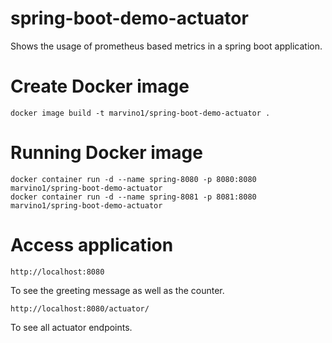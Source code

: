 # spring-boot-demo-actuator
Shows the usage of prometheus based metrics in a spring boot application.

# Create Docker image
```
docker image build -t marvino1/spring-boot-demo-actuator .
```

# Running Docker image
```
docker container run -d --name spring-8080 -p 8080:8080 marvino1/spring-boot-demo-actuator
docker container run -d --name spring-8081 -p 8081:8080 marvino1/spring-boot-demo-actuator
```
# Access application
```
http://localhost:8080
```
To see the greeting message as well as the counter.

```
http://localhost:8080/actuator/
```
To see all actuator endpoints. 

